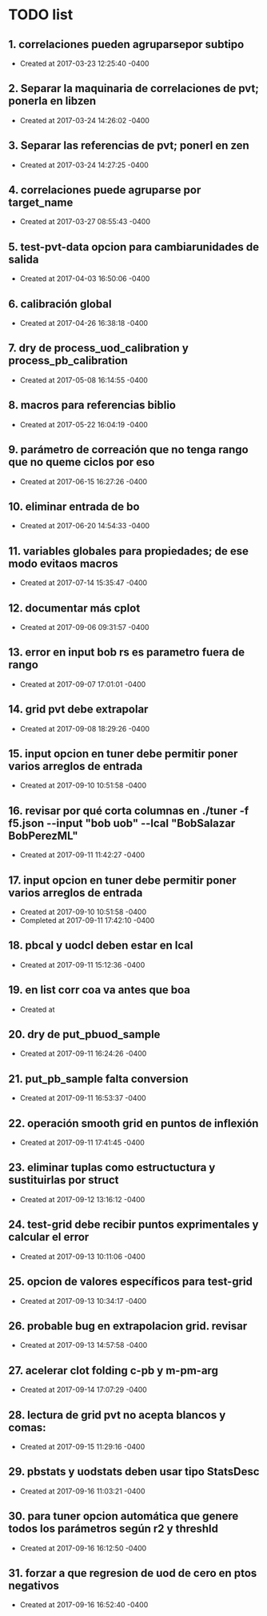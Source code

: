 # TODO list
## 1. correlaciones pueden agruparsepor subtipo
- Created at   2017-03-23 12:25:40 -0400

## 2. Separar la maquinaria de correlaciones de pvt; ponerla en libzen
- Created at   2017-03-24 14:26:02 -0400

## 3. Separar las referencias de pvt; ponerl en zen
- Created at   2017-03-24 14:27:25 -0400

## 4. correlaciones puede agruparse por target_name
- Created at   2017-03-27 08:55:43 -0400

## 5. test-pvt-data opcion para cambiarunidades de salida
- Created at   2017-04-03 16:50:06 -0400

## 6. calibración global
- Created at   2017-04-26 16:38:18 -0400

## 7. dry de process_uod_calibration y process_pb_calibration
- Created at   2017-05-08 16:14:55 -0400

## 8. macros para referencias biblio
- Created at   2017-05-22 16:04:19 -0400

## 9. parámetro de correación que no tenga rango que no queme ciclos por eso
- Created at   2017-06-15 16:27:26 -0400

## 10. eliminar entrada de bo
- Created at   2017-06-20 14:54:33 -0400

## 11. variables globales para propiedades; de ese modo evitaos macros
- Created at   2017-07-14 15:35:47 -0400

## 12. documentar más cplot
- Created at   2017-09-06 09:31:57 -0400

## 13. error en input bob rs es parametro fuera de rango
- Created at   2017-09-07 17:01:01 -0400

## 14. grid pvt debe extrapolar
- Created at   2017-09-08 18:29:26 -0400

## 15. input opcion en tuner debe permitir poner varios arreglos de entrada
- Created at   2017-09-10 10:51:58 -0400

## 16. revisar por qué corta columnas en ./tuner -f f5.json --input "bob uob" --lcal "BobSalazar BobPerezML"
- Created at   2017-09-11 11:42:27 -0400

## 17. input opcion en tuner debe permitir poner varios arreglos de entrada
- Created at   2017-09-10 10:51:58 -0400
- Completed at 2017-09-11 17:42:10 -0400

## 18. pbcal y uodcl deben estar en lcal
- Created at   2017-09-11 15:12:36 -0400

## 19. en list corr coa va antes que boa
- Created at   

## 20. dry de put_pbuod_sample
- Created at   2017-09-11 16:24:26 -0400

## 21. put_pb_sample falta conversion
- Created at   2017-09-11 16:53:37 -0400

## 22. operación smooth grid en puntos de inflexión
- Created at   2017-09-11 17:41:45 -0400

## 23. eliminar tuplas como estructuctura y sustituirlas por struct
- Created at   2017-09-12 13:16:12 -0400

## 24. test-grid debe recibir puntos exprimentales y calcular el error
- Created at   2017-09-13 10:11:06 -0400

## 25. opcion de valores específicos para test-grid
- Created at   2017-09-13 10:34:17 -0400

## 26. probable bug en extrapolacion grid. revisar
- Created at   2017-09-13 14:57:58 -0400

## 27. acelerar clot folding c-pb y m-pm-arg
- Created at   2017-09-14 17:07:29 -0400

## 28. lectura de grid pvt no acepta blancos y comas:
- Created at   2017-09-15 11:29:16 -0400

## 29. pbstats y uodstats deben usar tipo StatsDesc
- Created at   2017-09-16 11:03:21 -0400

## 30. para tuner opcion automática que genere todos los parámetros según r2 y threshld
- Created at   2017-09-16 16:12:50 -0400

## 31. forzar a que regresion de uod de cero en ptos negativos
- Created at   2017-09-16 16:52:40 -0400

